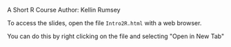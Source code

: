 A Short R Course
Author: Kellin Rumsey

To access the slides, open the file `Intro2R.html` with a web browser. 

You can do this by right clicking on the file and selecting "Open in New Tab"
